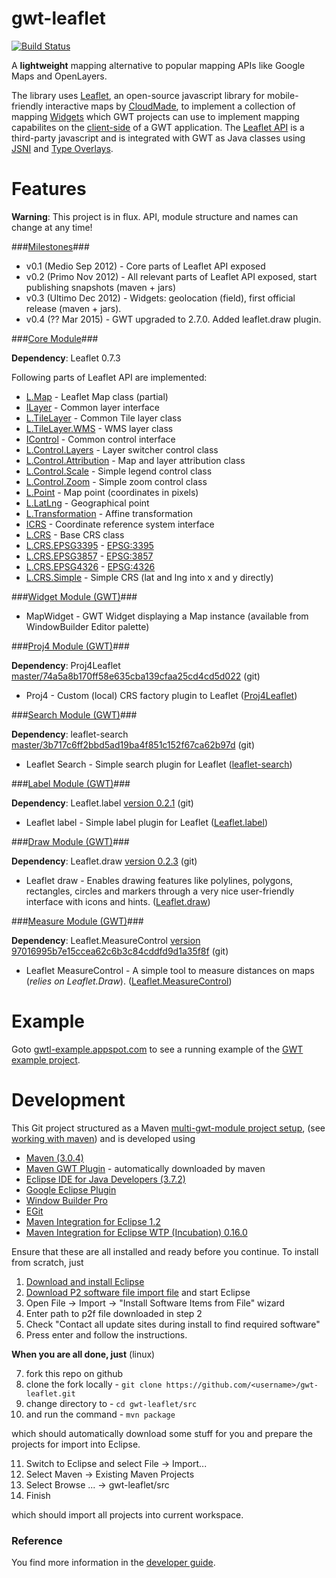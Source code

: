 gwt-leaflet 
===========

[![Build Status](https://secure.travis-ci.org/kengu/gwt-leaflet.png)](http://travis-ci.org/kengu/gwt-leaflet)

A __lightweight__ mapping alternative to popular mapping APIs like Google Maps and OpenLayers.

The library uses [Leaflet](http://leaflet.cloudmade.com/), an open-source javascript library for 
mobile-friendly interactive maps by [CloudMade](http://cloudmade.com/), to implement a collection of mapping 
[Widgets](http://google-web-toolkit.googlecode.com/svn/javadoc/latest/com/google/gwt/user/client/ui/Widget.html)
which GWT projects can use to implement mapping capabilites on the [client-side](https://developers.google.com/web-toolkit/doc/latest/FAQ_Client) 
of a GWT application. The [Leaflet API](http://leaflet.cloudmade.com/reference.html) is a third-party javascript
and is integrated with GWT as Java classes using [JSNI](https://developers.google.com/web-toolkit/doc/latest/DevGuideCodingBasicsJSNI)
and [Type Overlays](https://developers.google.com/web-toolkit/doc/latest/DevGuideCodingBasicsOverlay). 

Features
========

**Warning**: This project is in flux. API, module structure and names can change at any time!

###<a href="https://github.com/kengu/gwt-leaflet/issues/milestones">Milestones</a>###

+ v0.1 (Medio Sep 2012) - Core parts of Leaflet API exposed
+ v0.2 (Primo Nov 2012) - All relevant parts of Leaflet API exposed, start publishing snapshots (maven + jars)
+ v0.3 (Ultimo Dec 2012) - Widgets: geolocation (field), first official release (maven + jars).
+ v0.4 (?? Mar 2015) - GWT upgraded to 2.7.0. Added leaflet.draw plugin.

###<a href="gwt-leaflet/tree/master/src/gwtl-core">Core Module</a>###

**Dependency**: Leaflet 0.7.3

Following parts of Leaflet API are implemented:

+ [L.Map](http://leaflet.cloudmade.com/reference.html#map-class) - Leaflet Map class (partial)
+ [ILayer](http://leaflet.cloudmade.com/reference.html#ilayer) - Common layer interface
+ [L.TileLayer](http://leaflet.cloudmade.com/reference.html#tilelayer) - Common Tile layer class
+ [L.TileLayer.WMS](http://leaflet.cloudmade.com/reference.html#tilelayer-wms) - WMS layer class 
+ [IControl](http://leaflet.cloudmade.com/reference.html#icontrol) - Common control interface
+ [L.Control.Layers](http://leaflet.cloudmade.com/reference.html#control-layers) - Layer switcher control class
+ [L.Control.Attribution](http://leaflet.cloudmade.com/reference.html#control-attribution) - Map and layer attribution class
+ [L.Control.Scale](http://leaflet.cloudmade.com/reference.html#control-scale) - Simple legend control class
+ [L.Control.Zoom](http://leaflet.cloudmade.com/reference.html#control-zoom) - Simple zoom control class
+ [L.Point](http://leaflet.cloudmade.com/reference.html#point) - Map point (coordinates in pixels)
+ [L.LatLng](http://leaflet.cloudmade.com/reference.html#latlng) - Geographical point
+ [L.Transformation](http://leaflet.cloudmade.com/reference.html#transformation) - Affine transformation
+ [ICRS](http://leaflet.cloudmade.com/reference.html#icrs) - Coordinate reference system interface
+ [L.CRS](http://leaflet.cloudmade.com/reference.html#icrs) - Base CRS class
+ [L.CRS.EPSG3395](http://leaflet.cloudmade.com/reference.html#icrs) - [EPSG:3395](http://spatialreference.org/ref/epsg/3395/)
+ [L.CRS.EPSG3857](http://leaflet.cloudmade.com/reference.html#icrs) - [EPSG:3857](http://spatialreference.org/ref/epsg/3857/)
+ [L.CRS.EPSG4326](http://leaflet.cloudmade.com/reference.html#icrs) - [EPSG:4326](http://spatialreference.org/ref/epsg/4326/)
+ [L.CRS.Simple](http://leaflet.cloudmade.com/reference.html#icrs) - Simple CRS (lat and lng into x and y directly)

###<a href="gwt-leaflet/tree/master/src/gwtl-widget">Widget Module (GWT)</a>###

+ MapWidget - GWT Widget displaying a Map instance (available from WindowBuilder Editor palette)
            
###<a href="gwt-leaflet/tree/master/src/gwtl-proj4">Proj4 Module (GWT)</a>###

**Dependency**: Proj4Leaflet [master/74a5a8b170ff58e635cba139cfaa25cd4cd5d022](https://github.com/kengu/Proj4Leaflet/commit/74a5a8b170ff58e635cba139cfaa25cd4cd5d022) (git)
                                    
+ Proj4 - Custom (local) CRS factory plugin to Leaflet ([Proj4Leaflet](https://github.com/kartena/Proj4Leaflet))

###<a href="gwt-leaflet/tree/master/src/gwtl-search">Search Module (GWT)</a>###

**Dependency**: leaflet-search [master/3b717c6ff2bbd5ad19ba4f851c152f67ca62b97d](https://github.com/stefanocudini/leaflet-search/commit/3b717c6ff2bbd5ad19ba4f851c152f67ca62b97d) (git)
                                    
+ Leaflet Search - Simple search plugin for Leaflet ([leaflet-search](https://github.com/stefanocudini/leaflet-search))

###<a href="gwt-leaflet/tree/master/src/gwtl-label">Label Module (GWT)</a>###

**Dependency**: Leaflet.label [version 0.2.1](https://github.com/Leaflet/Leaflet.label/releases/tag/0.2.1) (git)
                                    
+ Leaflet label - Simple label plugin for Leaflet ([Leaflet.label](https://github.com/igieon/Leaflet.label))

###<a href="gwt-leaflet/tree/master/src/gwtl-draw">Draw Module (GWT)</a>###

**Dependency**: Leaflet.draw [version 0.2.3](https://github.com/Leaflet/Leaflet.draw/releases/tag/0.2.3) (git)
                                    
+ Leaflet draw - Enables drawing features like polylines, polygons, rectangles, circles and markers through a very nice user-friendly interface with icons and hints. ([Leaflet.draw](https://github.com/Leaflet/Leaflet.draw))

###<a href="gwt-leaflet/tree/master/src/gwtl-measure">Measure Module (GWT)</a>###

**Dependency**: Leaflet.MeasureControl [version 97016995b7e15ccea62c6b3c84cddfd9d1a35f8f](https://github.com/makinacorpus/Leaflet.MeasureControl/commit/97016995b7e15ccea62c6b3c84cddfd9d1a35f8f) (git)
                                    
+ Leaflet MeasureControl - A simple tool to measure distances on maps (*relies on Leaflet.Draw*). ([Leaflet.MeasureControl](https://github.com/makinacorpus/Leaflet.MeasureControl))

Example
=======

Goto [gwtl-example.appspot.com](http://gwtl-example.appspot.com/example.html) to see a running example of the 
[GWT example project](https://github.com/kengu/gwt-leaflet/tree/master/src/gwtl-example).

Development
===========

This Git project structured as a Maven 
[multi-gwt-module project setup](http://mojo.codehaus.org/gwt-maven-plugin/user-guide/multiproject.html), 
(see [working with maven](http://code.google.com/p/google-web-toolkit/wiki/WorkingWithMaven))
and is developed using 

+ [Maven (3.0.4)](http://maven.apache.org/download.html)
+ [Maven GWT Plugin](http://mojo.codehaus.org/gwt-maven-plugin) - automatically downloaded by maven
+ [Eclipse IDE for Java Developers (3.7.2)](http://www.eclipse.org/downloads/packages/eclipse-ide-java-developers/indigosr2) 
+ [Google Eclipse Plugin](https://developers.google.com/eclipse/docs/getting_started) 
+ [Window Builder Pro](https://developers.google.com/java-dev-tools/download-wbpro)
+ [EGit](http://www.eclipse.org/egit/)
+ [Maven Integration for Eclipse 1.2](http://marketplace.eclipse.org/content/maven-integration-eclipse)
+ [Maven Integration for Eclipse WTP (Incubation) 0.16.0](http://marketplace.eclipse.org/node/441371)

Ensure that these are all installed and ready before you continue. To install from scratch, just

1. [Download and install Eclipse](http://www.eclipse.org/downloads/packages/eclipse-ide-java-developers/indigosr2)
2. <a href="ide/required-plugins-eclipse-3.7.2.p2f">Download P2 software file import file</a> and start Eclipse
3. Open File -> Import -> "Install Software Items from File" wizard
4. Enter path to p2f file downloaded in step 2
5. Check "Contact all update sites during install to find required software"
6. Press enter and follow the instructions.

**When you are all done, just** (linux)

7. fork this repo on github
8. clone the fork locally - ```git clone https://github.com/<username>/gwt-leaflet.git```
9. change directory to -  ```cd gwt-leaflet/src``` 
10. and run the command - ```mvn package```

which should automatically download some stuff for you and prepare the projects for import into Eclipse.

11. Switch to Eclipse and select File -> Import...
12. Select Maven -> Existing Maven Projects
13. Select Browse ... -> gwt-leaflet/src
14. Finish

which should import all projects into current workspace.

### Reference

You find more information in the [developer guide](https://github.com/kengu/gwt-leaflet/wiki/The-Developer-Guide).
